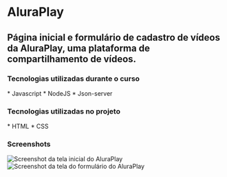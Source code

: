<h1>AluraPlay</h1>
<h2>Página inicial e formulário de cadastro de vídeos da AluraPlay, uma plataforma de compartilhamento de vídeos.</h2>

<h3> Tecnologias utilizadas durante o curso </h3>
* Javascript
* NodeJS
* Json-server

<h3> Tecnologias utilizadas no projeto </h3>
* HTML
* CSS

### Screenshots 
![Screenshot da tela inicial do AluraPlay](https://imgur.com/aymxEsh.png)
![Screenshot da tela do formulário do AluraPlay](https://imgur.com/ShNADf2.png)
